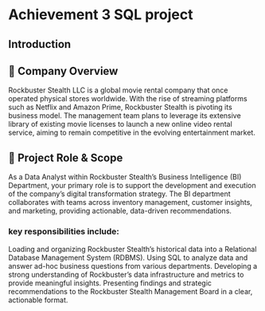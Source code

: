 # Achievement 3 SQL project
## Introduction

## 🏢 Company Overview
Rockbuster Stealth LLC is a global movie rental company that once operated physical stores worldwide. With the rise of streaming platforms such as Netflix and Amazon Prime, Rockbuster Stealth is pivoting its business model. The management team plans to leverage its extensive library of existing movie licenses to launch a new online video rental service, aiming to remain competitive in the evolving entertainment market.

## 🎯 Project Role & Scope
As a Data Analyst within Rockbuster Stealth’s Business Intelligence (BI) Department, your primary role is to support the development and execution of the company’s digital transformation strategy. The BI department collaborates with teams across inventory management, customer insights, and marketing, providing actionable, data-driven recommendations.

### key responsibilities include:
Loading and organizing Rockbuster Stealth’s historical data into a Relational Database Management System (RDBMS).
Using SQL to analyze data and answer ad-hoc business questions from various departments.
Developing a strong understanding of Rockbuster’s data infrastructure and metrics to provide meaningful insights.
Presenting findings and strategic recommendations to the Rockbuster Stealth Management Board in a clear, actionable format.



